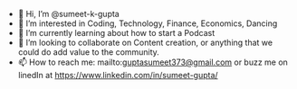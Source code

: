 - 👋 Hi, I’m @sumeet-k-gupta
- 👀 I’m interested in Coding, Technology, Finance, Economics, Dancing
- 🌱 I’m currently learning about how to start a Podcast
- 💞️ I’m looking to collaborate on Content creation, or anything that we could do add value to the community.
- 📫 How to reach me: mailto:guptasumeet373@gmail.com or buzz me on linedIn at https://www.linkedin.com/in/sumeet-gupta/

<!---
sumeet-k-gupta/sumeet-k-gupta is a ✨ special ✨ repository because its `README.md` (this file) appears on your GitHub profile.
You can click the Preview link to take a look at your changes.
--->
